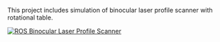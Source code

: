 This project includes simulation of binocular laser profile scanner with rotational table.

[![ROS Binocular Laser Profile Scanner](https://github.com/aliyildiz1/binocular_laser_profile_scanner/assets/119592916/0b8d3846-56ec-48db-b346-abf4166033c0)](https://youtu.be/kXHssHaErtY?si=A3ch_5CR5H5_4xQs)
